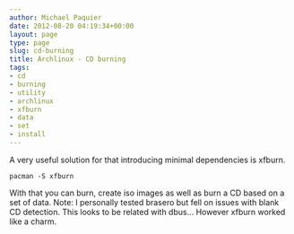 ```yaml
---
author: Michael Paquier
date: 2012-08-20 04:19:34+00:00
layout: page
type: page
slug: cd-burning
title: Archlinux - CD burning
tags:
- cd
- burning
- utility
- archlinux
- xfburn
- data
- set
- install
---
```

A very useful solution for that introducing minimal dependencies is xfburn.

    pacman -S xfburn

With that you can burn, create iso images as well as burn a CD based on a set of data. Note: I personally tested brasero but fell on issues with blank CD detection. This looks to be related with dbus... However xfburn worked like a charm.
